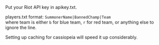Put your Riot API key in apikey.txt.

players.txt format: `SummonerName|BannedChamp|Team`  
where team is either `b` for blue team, `r` for red team, or anything else to ignore the line.

Setting up caching for cassiopeia will speed it up considerably.
